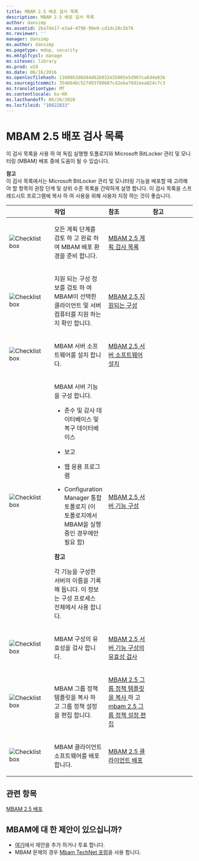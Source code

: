 ```yaml
---
title: MBAM 2.5 배포 검사 목록
description: MBAM 2.5 배포 검사 목록
author: dansimp
ms.assetid: 2ba7de17-e3a4-4798-99e0-cd1dc28c5b76
ms.reviewer: ''
manager: dansimp
ms.author: dansimp
ms.pagetype: mdop, security
ms.mktglfcycl: manage
ms.sitesec: library
ms.prod: w10
ms.date: 06/16/2016
ms.openlocfilehash: 11609b3d6d44d62b032e35005e5d967ca6d4e83b
ms.sourcegitcommit: 354664bc527d93f80687cd2eba70d1eea024c7c3
ms.translationtype: MT
ms.contentlocale: ko-KR
ms.lasthandoff: 06/26/2020
ms.locfileid: "10822833"
---
```

# MBAM 2.5 배포 검사 목록


이 검사 목록을 사용 하 여 독립 실행형 토폴로지와 Microsoft BitLocker 관리 및 모니터링 (MBAM) 배포 중에 도움이 될 수 있습니다.

**참고**  
이 검사 목록에서는 Microsoft BitLocker 관리 및 모니터링 기능을 배포할 때 고려해 야 할 항목의 권장 단계 및 상위 수준 목록을 간략하게 설명 합니다. 이 검사 목록을 스프레드시트 프로그램에 복사 하 여 사용을 위해 사용자 지정 하는 것이 좋습니다.



<table>
<colgroup>
<col width="25%" />
<col width="25%" />
<col width="25%" />
<col width="25%" />
</colgroup>
<thead>
<tr class="header">
<th align="left"></th>
<th align="left">작업</th>
<th align="left">참조</th>
<th align="left">참고</th>
</tr>
</thead>
<tbody>
<tr class="odd">
<td align="left"><img src="images/checklistbox.gif" alt="Checklist box" /></td>
<td align="left"><p>모든 계획 단계를 검토 하 고 완료 하 여 MBAM 배포 환경을 준비 합니다.</p></td>
<td align="left"><p><a href="mbam-25-planning-checklist.md" data-raw-source="[MBAM 2.5 Planning Checklist](mbam-25-planning-checklist.md)">MBAM 2.5 계획 검사 목록</a></p></td>
<td align="left"><p></p></td>
</tr>
<tr class="even">
<td align="left"><img src="images/checklistbox.gif" alt="Checklist box" /></td>
<td align="left"><p>지원 되는 구성 정보를 검토 하 여 MBAM이 선택한 클라이언트 및 서버 컴퓨터를 지원 하는지 확인 합니다.</p></td>
<td align="left"><p><a href="mbam-25-supported-configurations.md" data-raw-source="[MBAM 2.5 Supported Configurations](mbam-25-supported-configurations.md)">MBAM 2.5 지원되는 구성</a></p></td>
<td align="left"><p></p></td>
</tr>
<tr class="odd">
<td align="left"><img src="images/checklistbox.gif" alt="Checklist box" /></td>
<td align="left"><p>MBAM 서버 소프트웨어를 설치 합니다.</p></td>
<td align="left"><p><a href="installing-the-mbam-25-server-software.md" data-raw-source="[Installing the MBAM 2.5 Server Software](installing-the-mbam-25-server-software.md)">MBAM 2.5 서버 소프트웨어 설치</a></p></td>
<td align="left"><p></p></td>
</tr>
<tr class="even">
<td align="left"><img src="images/checklistbox.gif" alt="Checklist box" /></td>
<td align="left"><p>MBAM 서버 기능을 구성 합니다.</p>
<ul>
<li><p>준수 및 감사 데이터베이스 및 복구 데이터베이스</p></li>
<li><p>보고</p></li>
<li><p>웹 응용 프로그램</p></li>
<li><p>Configuration Manager 통합 토폴로지 (이 토폴로지에서 MBAM을 실행 중인 경우에만 필요 함)</p></li>
</ul>
<div class="alert">
<strong>참고</strong><br/><p>각 기능을 구성한 서버의 이름을 기록해 둡니다. 이 정보는 구성 프로세스 전체에서 사용 합니다.</p>
</div>
<div>

</div></td>
<td align="left"><p><a href="configuring-the-mbam-25-server-features.md" data-raw-source="[Configuring the MBAM 2.5 Server Features](configuring-the-mbam-25-server-features.md)">MBAM 2.5 서버 기능 구성</a></p></td>
<td align="left"><p></p></td>
</tr>
<tr class="odd">
<td align="left"><img src="images/checklistbox.gif" alt="Checklist box" /></td>
<td align="left"><p>MBAM 구성의 유효성을 검사 합니다.</p></td>
<td align="left"><p><a href="validating-the-mbam-25-server-feature-configuration.md" data-raw-source="[Validating the MBAM 2.5 Server Feature Configuration](validating-the-mbam-25-server-feature-configuration.md)">MBAM 2.5 서버 기능 구성의 유효성 검사</a></p></td>
<td align="left"><p></p></td>
</tr>
<tr class="even">
<td align="left"><img src="images/checklistbox.gif" alt="Checklist box" /></td>
<td align="left"><p>MBAM 그룹 정책 템플릿을 복사 하 고 그룹 정책 설정을 편집 합니다.</p></td>
<td align="left"><p><a href="copying-the-mbam-25-group-policy-templates.md" data-raw-source="[Copying the MBAM 2.5 Group Policy Templates](copying-the-mbam-25-group-policy-templates.md)">MBAM 2.5 그룹 정책 템플릿을 복사 </a> 하 고 <a href="editing-the-mbam-25-group-policy-settings.md" data-raw-source="[Editing the MBAM 2.5 Group Policy Settings](editing-the-mbam-25-group-policy-settings.md)"> mbam 2.5 그룹 정책 설정 편집</a></p></td>
<td align="left"><p></p></td>
</tr>
<tr class="odd">
<td align="left"><img src="images/checklistbox.gif" alt="Checklist box" /></td>
<td align="left"><p>MBAM 클라이언트 소프트웨어를 배포 합니다.</p></td>
<td align="left"><p><a href="deploying-the-mbam-25-client.md" data-raw-source="[Deploying the MBAM 2.5 Client](deploying-the-mbam-25-client.md)">MBAM 2.5 클라이언트 배포</a></p></td>
<td align="left"><p></p></td>
</tr>
</tbody>
</table>




## 관련 항목


[MBAM 2.5 배포](deploying-mbam-25.md)




## MBAM에 대 한 제안이 있으십니까?
- [여기](http://mbam.uservoice.com/forums/268571-microsoft-bitlocker-administration-and-monitoring)에서 제안을 추가 하거나 투표 합니다. 
- MBAM 문제의 경우 [Mbam TechNet 포럼](https://social.technet.microsoft.com/Forums/home?forum=mdopmbam)을 사용 합니다.




